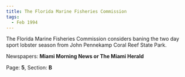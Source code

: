 ```yaml
---  
title: The Florida Marine Fisheries Commission  
tags:  
  - Feb 1994  
---  
```

  
The Florida Marine Fisheries Commission considers baning the two day sport lobster season from John Pennekamp Coral Reef State Park.  
  
Newspapers: **Miami Morning News or The Miami Herald**  
  
Page: **5**, Section: **B** 
